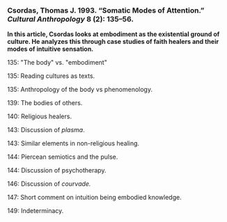 ### Csordas, Thomas J. 1993. “Somatic Modes of Attention.” _Cultural Anthropology_ 8 (2): 135–56.

**In this article, Csordas looks at embodiment as the existential ground of culture. He analyzes this through case studies of faith healers and their modes of intuitive sensation.**

135: "The body" vs. "embodiment"

135: Reading cultures as texts.

135: Anthropology of the body vs phenomenology.

139: The bodies of others.

140: Religious healers.

143: Discussion of _plasma_.

143: Similar elements in non-religious healing.

144: Piercean semiotics and the pulse.

144: Discussion of psychotherapy.

146: Discussion of _courvade._

147: Short comment on intuition being embodied knowledge.

149: Indeterminacy.

